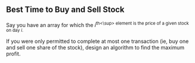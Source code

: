 ## Best Time to Buy and Sell Stock

Say you have an array for which the *i*<sup>th<\sup> element is the price of a given stock on day *i*.

If you were only permitted to complete at most one transaction (ie, buy one and sell one share of the stock), design an algorithm to find the maximum profit.
